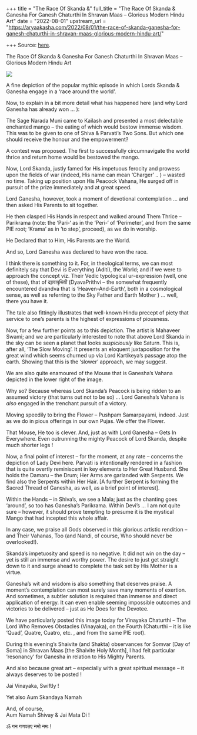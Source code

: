 +++
title = "The Race Of Skanda &"
full_title = "The Race Of Skanda & Ganesha For Ganesh Chaturthi In Shravan Maas – Glorious Modern Hindu Art"
date = "2022-08-01"
upstream_url = "https://aryaakasha.com/2022/08/01/the-race-of-skanda-ganesha-for-ganesh-chaturthi-in-shravan-maas-glorious-modern-hindu-art/"

+++
Source: [here](https://aryaakasha.com/2022/08/01/the-race-of-skanda-ganesha-for-ganesh-chaturthi-in-shravan-maas-glorious-modern-hindu-art/).

The Race Of Skanda & Ganesha For Ganesh Chaturthi In Shravan Maas – Glorious Modern Hindu Art

![](https://aryaakasha.files.wordpress.com/2022/08/tumblr_nn4kllsg4f1ru322to1_r3_640.jpg?w=606)

A fine depiction of the popular mythic episode in which Lords Skanda & Ganesha engage in a ‘race around the world’.

Now, to explain in a bit more detail what has happened here (and why Lord Ganesha has already won … ):

The Sage Narada Muni came to Kailash and presented a most delectable enchanted mango – the eating of which would bestow immense wisdom. This was to be given to one of Shiva & Parvati’s Two Sons. But which one should receive the honour and the empowerment?

A contest was proposed. The first to successfully circumnavigate the world thrice and return home would be bestowed the mango.

Now, Lord Skanda, justly famed for His impetuous ferocity and prowess upon the fields of war (indeed, His name can mean ‘Charger’ .. ) – wasted no time. Taking up position upon His Peacock Vahana, He surged off in pursuit of the prize immediately and at great speed.

Lord Ganesha, however, took a moment of devotional contemplation … and then asked His Parents to sit together.

He then clasped His Hands in respect and walked around Them Thrice – Parikrama (note: the ‘Pari-‘ as in the ‘Peri-‘ of ‘Perimeter’, and from the same PIE root; ‘Krama’ as in ‘to step’, proceed), as we do in worship.

He Declared that to Him, His Parents are the World.

And so, Lord Ganesha was declared to have won the race.

I think there is something to it. For, in theological terms, we can most definitely say that Devi is Everything (Aditi), the World; and if we were to approach the concept viz. Their Vedic typological ur-expression (well, one of these), that of द्यावापृथिवी (DyavaPrithvi – the somewhat frequently encountered dvandva that is ‘Heaven-And-Earth’, both in a cosmological sense, as well as referring to the Sky Father and Earth Mother ) … well, there you have it.

The tale also fittingly illustrates that well-known Hindu precept of piety that service to one’s parents is the highest of expressions of piousness.

Now, for a few further points as to this depiction. The artist is Mahaveer Swami; and we are particularly interested to note that above Lord Skanda in the sky can be seen a planet that looks *suspiciously* like Saturn. This is, after all, ‘The Slow Moving’. It presents an eloquent juxtaposition for the great wind which seems churned up via Lord Kartikeya’s passage atop the earth. Showing that this is the ‘slower’ approach, we may suggest.

We are also quite enamoured of the Mouse that is Ganesha’s Vahana depicted in the lower right of the image.

Why so? Because whereas Lord Skanda’s Peacock is being ridden to an assumed victory (that turns out not to be so) … Lord Ganesha’s Vahana is *also* engaged in the trenchant pursuit of a victory.

Moving speedily to bring the Flower – Pushpam Samarpayami, indeed. Just as we do in pious offerings in our own Pujas. We offer the Flower.

That Mouse, He too is clever. And, just as with Lord Ganesha – Gets In Everywhere. Even outrunning the mighty Peacock of Lord Skanda, despite much shorter legs !

Now, a final point of interest – for the moment, at any rate – concerns the depiction of Lady Devi here. Parvati is intentionally rendered in a fashion that is quite overtly reminiscent in key elements to Her Great Husband. She holds the Damaru – the Drum; Her Arms are garlanded with Serpents. We find also the Serpents within Her Hair. \[A further Serpent is forming the Sacred Thread of Ganesha, as well, as a brief point of interest\].

Within the Hands – in Shiva’s, we see a Mala; just as the chanting goes ‘around’, so too has Ganesha’s Parikrama. Within Devi’s … I am not quite sure – however, it should prove tempting to presume it is the mystical Mango that had incepted this whole affair.

In any case, we praise all Gods observed in this glorious artistic rendition – and Their Vahanas, Too (and Nandi, of course, Who should never be overlooked!).

Skanda’s impetuosity and speed is no negative. It did not win on the day – yet is still an immense and worthy power. The desire to just get straight down to it and surge ahead to complete the task set by His Mother is a virtue.

Ganesha’s wit and wisdom is also something that deserves praise. A moment’s contemplation can most surely save many moments of exertion. And sometimes, a subtler solution is required than immense and direct application of energy. It can even enable seeming impossible outcomes and victories to be delivered – just as He Does for the Devotee.

We have particularly posted this image today for Vinayaka Chaturthi – The Lord Who Removes Obstacles (Vinayaka), on the Fourth (Chaturthi – it is like ‘Quad’, Quatre, Cuatro, etc. , and from the same PIE root).

During this evening’s Shaivite (and Shakta) observances for Somvar \[Day of Soma\] in Shravan Maas \[the Shaivite Holy Month\], I had felt particular ‘resonancy’ for Ganesha in relation to His Mighty Parents.

And also because great art – especially with a great spiritual message – it always deserves to be posted !

Jai Vinayaka, Swiftly !

Yet also Aum Skandaya Namah

And, of course,  
Aum Namah Shivay & Jai Mata Di !

ॐ गन गणपतए नमो नमः !
